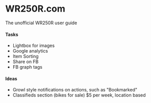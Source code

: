 WR250R.com
==========
The unofficial WR250R user guide

#### Tasks
* Lightbox for images
* Google analytics
* Item Sorting
* Share on FB
* FB graph tags

#### Ideas
* Growl style notifications on actions, such as "Bookmarked"
* Classifieds section (bikes for sale) $5 per week, location based

